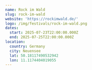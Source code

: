 ```yaml
---
name: Rock im Wald
slug: rock-im-wald
website: 'https://rockimwald.de/'
logo: /img/festivals/rock-im-wald.png
dates:
  start: 2025-07-23T22:00:00.000Z
  end: 2025-07-25T22:00:00.000Z
location:
  country: Germany
  city: Neuensee
  lat: 50.18117490532942
  lon: 11.1174404019055
---
```


